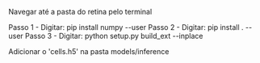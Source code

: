Navegar até a pasta do retina pelo terminal

Passo 1 - Digitar: pip install numpy --user
Passo 2 - Digitar: pip install . --user
Passo 3 - Digitar: python setup.py build_ext --inplace

Adicionar o 'cells.h5' na pasta models/inference